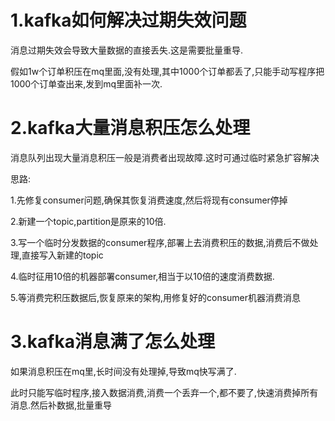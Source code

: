 # 1.kafka如何解决过期失效问题
	
消息过期失效会导致大量数据的直接丢失.这是需要批量重导.

假如1w个订单积压在mq里面,没有处理,其中1000个订单都丢了,只能手动写程序把1000个订单查出来,发到mq里面补一次.

# 2.kafka大量消息积压怎么处理

消息队列出现大量消息积压一般是消费者出现故障.这时可通过临时紧急扩容解决

思路:

1.先修复consumer问题,确保其恢复消费速度,然后将现有consumer停掉

2.新建一个topic,partition是原来的10倍.

3.写一个临时分发数据的consumer程序,部署上去消费积压的数据,消费后不做处理,直接写入新建的topic

4.临时征用10倍的机器部署consumer,相当于以10倍的速度消费数据.

5.等消费完积压数据后,恢复原来的架构,用修复好的consumer机器消费消息



# 3.kafka消息满了怎么处理

如果消息积压在mq里,长时间没有处理掉,导致mq快写满了.

此时只能写临时程序,接入数据消费,消费一个丢弃一个,都不要了,快速消费掉所有消息.然后补数据,批量重导
	
	
	
	
	
	
	
	
	
	
	
	
	
	
	
	
	
	
	